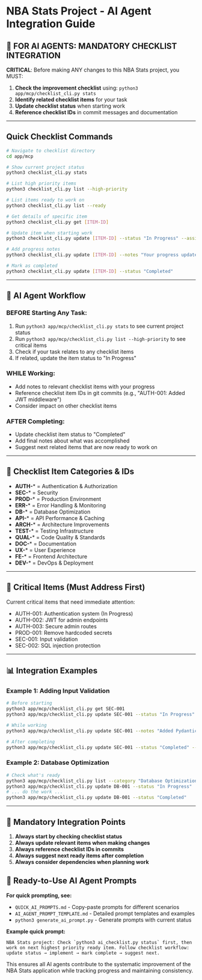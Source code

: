 # NBA Stats Project - AI Agent Integration Guide

## 🤖 FOR AI AGENTS: MANDATORY CHECKLIST INTEGRATION

**CRITICAL**: Before making ANY changes to this NBA Stats project, you MUST:

1. **Check the improvement checklist** using: `python3 app/mcp/checklist_cli.py stats`
2. **Identify related checklist items** for your task
3. **Update checklist status** when starting work
4. **Reference checklist IDs** in commit messages and documentation

---

## Quick Checklist Commands

```bash
# Navigate to checklist directory
cd app/mcp

# Show current project status
python3 checklist_cli.py stats

# List high priority items
python3 checklist_cli.py list --high-priority

# List items ready to work on
python3 checklist_cli.py list --ready

# Get details of specific item
python3 checklist_cli.py get [ITEM-ID]

# Update item when starting work
python3 checklist_cli.py update [ITEM-ID] --status "In Progress" --assign "AI Agent"

# Add progress notes
python3 checklist_cli.py update [ITEM-ID] --notes "Your progress update"

# Mark as completed
python3 checklist_cli.py update [ITEM-ID] --status "Completed"
```

---

## 🎯 AI Agent Workflow

### BEFORE Starting Any Task:
1. Run `python3 app/mcp/checklist_cli.py stats` to see current project status
2. Run `python3 app/mcp/checklist_cli.py list --high-priority` to see critical items
3. Check if your task relates to any checklist items
4. If related, update the item status to "In Progress"

### WHILE Working:
- Add notes to relevant checklist items with your progress
- Reference checklist item IDs in git commits (e.g., "AUTH-001: Added JWT middleware")
- Consider impact on other checklist items

### AFTER Completing:
- Update checklist item status to "Completed"
- Add final notes about what was accomplished
- Suggest next related items that are now ready to work on

---

## 🔗 Checklist Item Categories & IDs

- **AUTH-*** = Authentication & Authorization
- **SEC-*** = Security 
- **PROD-*** = Production Environment
- **ERR-*** = Error Handling & Monitoring
- **DB-*** = Database Optimization
- **API-*** = API Performance & Caching
- **ARCH-*** = Architecture Improvements
- **TEST-*** = Testing Infrastructure
- **QUAL-*** = Code Quality & Standards
- **DOC-*** = Documentation
- **UX-*** = User Experience
- **FE-*** = Frontend Architecture
- **DEV-*** = DevOps & Deployment

---

## 🚨 Critical Items (Must Address First)

Current critical items that need immediate attention:
- AUTH-001: Authentication system (In Progress)
- AUTH-002: JWT for admin endpoints
- AUTH-003: Secure admin routes
- PROD-001: Remove hardcoded secrets
- SEC-001: Input validation
- SEC-002: SQL injection protection

---

## 📊 Integration Examples

### Example 1: Adding Input Validation
```bash
# Before starting
python3 app/mcp/checklist_cli.py get SEC-001
python3 app/mcp/checklist_cli.py update SEC-001 --status "In Progress" --assign "AI Agent"

# While working
python3 app/mcp/checklist_cli.py update SEC-001 --notes "Added Pydantic models for request validation"

# After completing
python3 app/mcp/checklist_cli.py update SEC-001 --status "Completed" --notes "All API endpoints now have input validation"
```

### Example 2: Database Optimization
```bash
# Check what's ready
python3 app/mcp/checklist_cli.py list --category "Database Optimization"
python3 app/mcp/checklist_cli.py update DB-001 --status "In Progress"
# ... do the work ...
python3 app/mcp/checklist_cli.py update DB-001 --status "Completed"
```

---

## 🔄 Mandatory Integration Points

1. **Always start by checking checklist status**
2. **Always update relevant items when making changes**
3. **Always reference checklist IDs in commits**
4. **Always suggest next ready items after completion**
5. **Always consider dependencies when planning work**

## 🤖 Ready-to-Use AI Agent Prompts

**For quick prompting, see:**
- `QUICK_AI_PROMPTS.md` - Copy-paste prompts for different scenarios
- `AI_AGENT_PROMPT_TEMPLATE.md` - Detailed prompt templates and examples
- `python3 generate_ai_prompt.py` - Generate prompts with current status

**Example quick prompt:**
```
NBA Stats project: Check `python3 ai_checklist.py status` first, then work on next highest priority ready item. Follow checklist workflow: update status → implement → mark complete → suggest next.
```

This ensures all AI agents contribute to the systematic improvement of the NBA Stats application while tracking progress and maintaining consistency.
